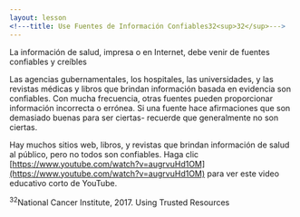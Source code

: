 ```yaml
---
layout: lesson
<!---title: Use Fuentes de Información Confiables32<sup>32</sup>--->
---
```


La información de salud, impresa o en Internet, debe venir de fuentes confiables y creíbles

Las agencias gubernamentales, los hospitales, las universidades, y las revistas médicas y libros que 
brindan información basada en evidencia son confiables. Con mucha frecuencia, otras fuentes pueden 
proporcionar información incorrecta o errónea. Si una fuente hace afirmaciones que son demasiado buenas para ser ciertas- recuerde que generalmente no son ciertas.

Hay muchos sitios web, libros, y revistas que brindan información de salud al público, pero no todos son confiables. Haga clic [https://www.youtube.com/watch?v=augrvuHd1OM](https://www.youtube.com/watch?v=augrvuHd1OM) para ver este video educativo corto de YouTube.

<sup>32</sup>National Cancer Institute, 2017. Using Trusted Resources
